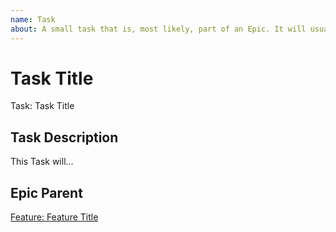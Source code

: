 ```yaml
---
name: Task
about: A small task that is, most likely, part of an Epic. It will usually be labeled as `good first issue`.
---
```


<!-- Issue title should mirror the Task Title. -->

# Task Title

Task: Task Title

## Task Description

This Task will...

## Epic Parent

<!-- The link below should link to its Epic Parent. -->

[Feature: Feature Title](https://github.com/CreativeCrafts/laravel-twillio-sms/issues/1)
